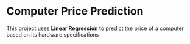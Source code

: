 # Computer Price Prediction

This project uses **Linear Regression** to predict the price of a computer based on its hardware specifications
     
